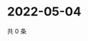 # 2022-05-04

共 0 条

<!-- BEGIN WEIBO -->
<!-- 最后更新时间 Wed May 04 2022 13:18:12 GMT+0800 (China Standard Time) -->

<!-- END WEIBO -->

